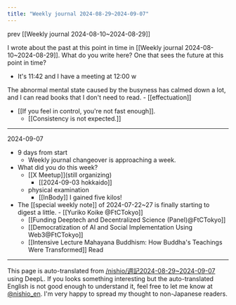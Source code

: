 ```yaml
---
title: "Weekly journal 2024-08-29~2024-09-07"
---
```


prev  [[Weekly journal 2024-08-10~2024-08-29]]

I wrote about the past at this point in time in [[Weekly journal 2024-08-10~2024-08-29]].
What do you write here?
One that sees the future at this point in time?
- It's 11:42 and I have a meeting at 12:00 w

The abnormal mental state caused by the busyness has calmed down a lot, and I can read books that I don't need to read.
    - [[effectuation]]
- [[If you feel in control, you're not fast enough]].
    - [[Consistency is not expected.]]

---
2024-09-07
- 9 days from start
    - Weekly journal changeover is approaching a week.
- What did you do this week?
    - [[X Meetup]](still organizing)
        - [[2024-09-03 hokkaido]]
    - physical examination
        - [[InBody]] I gained five kilos!
- The [[special weekly note]] of 2024-07-22~27 is finally starting to digest a little.
        - [[Yuriko Koike @FtCTokyo]]
    - [[Funding Deeptech and Decentralized Science (Panel)@FtCTokyo]]
    - [[Democratization of AI and Social Implementation Using Web3@FtCTokyo]]
    - [[Intensive Lecture Mahayana Buddhism: How Buddha's Teachings Were Transformed]] Read



---
This page is auto-translated from [/nishio/週記2024-08-29~2024-09-07](https://scrapbox.io/nishio/週記2024-08-29~2024-09-07) using DeepL. If you looks something interesting but the auto-translated English is not good enough to understand it, feel free to let me know at [@nishio_en](https://twitter.com/nishio_en). I'm very happy to spread my thought to non-Japanese readers.